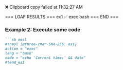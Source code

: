 ❌ Clipboard copy failed at 11:32:27 AM

=== LOAF RESULTS ===
ex1 ✅ exec bash
=== END ===

### Example 2: Execute some code
```markdown
```sh nesl
#!nesl [@three-char-SHA-256: ex1]
action = "exec"
lang = "bash"
code = "echo 'Current time:' && date"
#!end_ex1